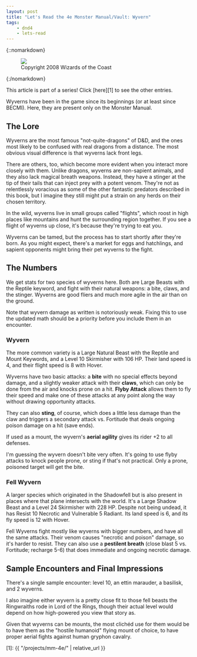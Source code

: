 ```yaml
---
layout: post
title: "Let's Read the 4e Monster Manual/Vault: Wyvern"
tags:
    - dnd4
    - lets-read
---
```


{::nomarkdown}
<figure class="center">
  <img src="{{ "/assets/wir-mm-4e-wyvern.png" | absolute_url }}"/>
  <figcaption>
    Copyright 2008 Wizards of the Coast
  </figcaption>
</figure>
{:/nomarkdown}

This article is part of a series! Click [here][1] to see the other entries.

Wyverns have been in the game since its beginnings (or at least since
BECMI). Here, they are present only on the Monster Manual.

## The Lore

Wyverns are the most famous "not-quite-dragons" of D&D, and the ones most likely
to be confused with real dragons from a distance. The most obvious visual
difference is that wyverns lack front legs.

There are others, too, which become more evident when you interact more closely
with them. Unlike dragons, wyverns are non-sapient animals, and they also lack
magical breath weapons. Instead, they have a stinger at the tip of their tails
that can inject prey with a potent venom. They're not as relentlessly voracious
as some of the other fantastic predators described in this book, but I imagine
they still might put a strain on any herds on their chosen territory.

In the wild, wyverns live in small groups called "flights", which roost in high
places like mountains and hunt the surrounding region together. If you see a
flight of wyverns up close, it's because they're trying to eat you.

Wyverns can be tamed, but the process has to start shortly after they're
born. As you might expect, there's a market for eggs and hatchlings, and sapient
opponents might bring their pet wyverns to the fight.

## The Numbers

We get stats for two species of wyverns here. Both are Large Beasts with the
Reptile keyword, and fight with their natural weapons: a bite, claws, and the
stinger. Wyverns are good fliers and much more agile in the air than on the
ground.

Note that wyvern damage as written is notoriously weak. Fixing this to use the
updated math should be a priority before you include them in an encounter.

### Wyvern

The more common variety is a Large Natural Beast with the Reptile and Mount
Keywords, and a Level 10 Skirmisher with 106 HP. Their land speed is 4, and
their flight speed is 8 with Hover.

Wyverns have two basic attacks: a **bite** with no special effects beyond
damage, and a slightly weaker attack with their **claws**, which can only be
done from the air and knocks prone on a hit. **Flyby Attack** allows them to fly
their speed and make one of these attacks at any point along the way without
drawing opportunity attacks.

They can also **sting**, of course, which does a little less damage than the
claw and triggers a secondary attack vs. Fortitude that deals ongoing poison
damage on a hit (save ends).

If used as a mount, the wyvern's **aerial agility** gives its rider +2 to all
defenses.

I'm guessing the wyvern doesn't bite very often. It's going to use flyby attacks
to knock people prone, or sting if that's not practical. Only a prone, poisoned
target will get the bite.

### Fell Wyvern

A larger species which originated in the Shadowfell but is also present in
places where that plane intersects with the world. It's a Large Shadow Beast and
a Level 24 Skirmisher with 228 HP. Despite not being undead, it has Resist 10
Necrotic and Vulnerable 5 Radiant. Its land speed is 6, and its fly speed is 12
with Hover.

Fell Wyverns fight mostly like wyverns with bigger numbers, and have all the
same attacks. Their venom causes "necrotic and poison" damage, so it's harder to
resist. They can also use a **pestilent breath** (close blast 5 vs. Fortitude;
recharge 5-6) that does immediate and ongoing necrotic damage.

## Sample Encounters and Final Impressions

There's a single sample encounter: level 10, an ettin marauder, a basilisk, and
2 wyverns.

I also imagine either wyvern is a pretty close fit to those fell beasts the
Ringwraiths rode in Lord of the Rings, though their actual level would depend on
how high-powered you view that story as.

Given that wyverns can be mounts, the most clichéd use for them would be to have
them as the "hostile humanoid" flying mount of choice, to have proper aerial
fights against human gryphon cavalry.

[1]: {{ "/projects/mm-4e/" | relative_url }}
